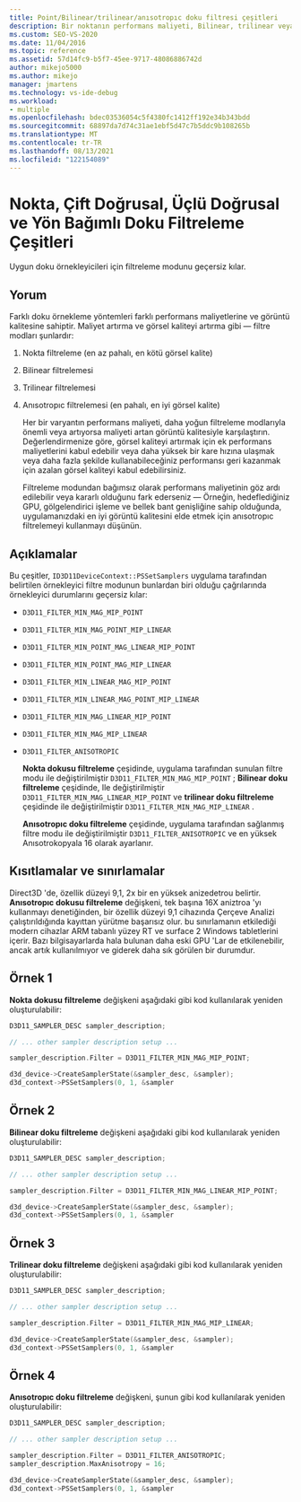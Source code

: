 ```yaml
---
title: Point/Bilinear/trilinear/anısotropıc doku filtresi çeşitleri
description: Bir noktanın performans maliyeti, Bilinear, trilinear veya anısotropıc doku filtreleme varyantı önemli ise, kullanım süresinin maliyete değer olup olmadığını göz önünde bulundurun.
ms.custom: SEO-VS-2020
ms.date: 11/04/2016
ms.topic: reference
ms.assetid: 57d14fc9-b5f7-45ee-9717-48086886742d
author: mikejo5000
ms.author: mikejo
manager: jmartens
ms.technology: vs-ide-debug
ms.workload:
- multiple
ms.openlocfilehash: bdec03536054c5f4380fc1412ff192e34b343bdd
ms.sourcegitcommit: 68897da7d74c31ae1ebf5d47c7b5ddc9b108265b
ms.translationtype: MT
ms.contentlocale: tr-TR
ms.lasthandoff: 08/13/2021
ms.locfileid: "122154089"
---
```

# <a name="point-bilinear-trilinear-and-anisotropic-texture-filtering-variants"></a>Nokta, Çift Doğrusal, Üçlü Doğrusal ve Yön Bağımlı Doku Filtreleme Çeşitleri
Uygun doku örnekleyicileri için filtreleme modunu geçersiz kılar.

## <a name="interpretation"></a>Yorum
 Farklı doku örnekleme yöntemleri farklı performans maliyetlerine ve görüntü kalitesine sahiptir. Maliyet artırma ve görsel kaliteyi artırma gibi — filtre modları şunlardır:

1. Nokta filtreleme (en az pahalı, en kötü görsel kalite)

2. Bilinear filtrelemesi

3. Trilinear filtrelemesi

4. Anısotropıc filtrelemesi (en pahalı, en iyi görsel kalite)

   Her bir varyantın performans maliyeti, daha yoğun filtreleme modlarıyla önemli veya artıyorsa maliyeti artan görüntü kalitesiyle karşılaştırın. Değerlendirmenize göre, görsel kaliteyi artırmak için ek performans maliyetlerini kabul edebilir veya daha yüksek bir kare hızına ulaşmak veya daha fazla şekilde kullanabileceğiniz performansı geri kazanmak için azalan görsel kaliteyi kabul edebilirsiniz.

   Filtreleme modundan bağımsız olarak performans maliyetinin göz ardı edilebilir veya kararlı olduğunu fark ederseniz — Örneğin, hedeflediğiniz GPU, gölgelendirici işleme ve bellek bant genişliğine sahip olduğunda, uygulamanızdaki en iyi görüntü kalitesini elde etmek için anısotropıc filtrelemeyi kullanmayı düşünün.

## <a name="remarks"></a>Açıklamalar
 Bu çeşitler, `ID3D11DeviceContext::PSSetSamplers` uygulama tarafından belirtilen örnekleyici filtre modunun bunlardan biri olduğu çağrılarında örnekleyici durumlarını geçersiz kılar:

- `D3D11_FILTER_MIN_MAG_MIP_POINT`

- `D3D11_FILTER_MIN_MAG_POINT_MIP_LINEAR`

- `D3D11_FILTER_MIN_POINT_MAG_LINEAR_MIP_POINT`

- `D3D11_FILTER_MIN_POINT_MAG_MIP_LINEAR`

- `D3D11_FILTER_MIN_LINEAR_MAG_MIP_POINT`

- `D3D11_FILTER_MIN_LINEAR_MAG_POINT_MIP_LINEAR`

- `D3D11_FILTER_MIN_MAG_LINEAR_MIP_POINT`

- `D3D11_FILTER_MIN_MAG_MIP_LINEAR`

- `D3D11_FILTER_ANISOTROPIC`

  **Nokta dokusu filtreleme** çeşidinde, uygulama tarafından sunulan filtre modu ile değiştirilmiştir `D3D11_FILTER_MIN_MAG_MIP_POINT` ; **Bilinear doku filtreleme** çeşidinde, Ile değiştirilmiştir `D3D11_FILTER_MIN_MAG_LINEAR_MIP_POINT` ve **trilinear doku filtreleme** çeşidinde ile değiştirilmiştir `D3D11_FILTER_MIN_MAG_MIP_LINEAR` .

  **Anısotropıc doku filtreleme** çeşidinde, uygulama tarafından sağlanmış filtre modu ile değiştirilmiştir `D3D11_FILTER_ANISOTROPIC` ve en yüksek Anısotrokopyala 16 olarak ayarlanır.

## <a name="restrictions-and-limitations"></a>Kısıtlamalar ve sınırlamalar
 Direct3D 'de, özellik düzeyi 9,1, 2x bir en yüksek anizedetrou belirtir. **Anısotropıc dokusu filtreleme** değişkeni, tek başına 16X aniztroa 'yı kullanmayı denetiğinden, bir özellik düzeyi 9,1 cihazında Çerçeve Analizi çalıştırıldığında kayıttan yürütme başarısız olur. bu sınırlamanın etkilediği modern cihazlar ARM tabanlı yüzey RT ve surface 2 Windows tabletlerini içerir. Bazı bilgisayarlarda hala bulunan daha eski GPU 'Lar de etkilenebilir, ancak artık kullanılmıyor ve giderek daha sık görülen bir durumdur.

## <a name="example-1"></a>Örnek 1
 **Nokta dokusu filtreleme** değişkeni aşağıdaki gibi kod kullanılarak yeniden oluşturulabilir:

```cpp
D3D11_SAMPLER_DESC sampler_description;

// ... other sampler description setup ...

sampler_description.Filter = D3D11_FILTER_MIN_MAG_MIP_POINT;

d3d_device->CreateSamplerState(&sampler_desc, &sampler);
d3d_context->PSSetSamplers(0, 1, &sampler
```

## <a name="example-2"></a>Örnek 2
 **Bilinear doku filtreleme** değişkeni aşağıdaki gibi kod kullanılarak yeniden oluşturulabilir:

```cpp
D3D11_SAMPLER_DESC sampler_description;

// ... other sampler description setup ...

sampler_description.Filter = D3D11_FILTER_MIN_MAG_LINEAR_MIP_POINT;

d3d_device->CreateSamplerState(&sampler_desc, &sampler);
d3d_context->PSSetSamplers(0, 1, &sampler
```

## <a name="example-3"></a>Örnek 3
 **Trilinear doku filtreleme** değişkeni aşağıdaki gibi kod kullanılarak yeniden oluşturulabilir:

```cpp
D3D11_SAMPLER_DESC sampler_description;

// ... other sampler description setup ...

sampler_description.Filter = D3D11_FILTER_MIN_MAG_MIP_LINEAR;

d3d_device->CreateSamplerState(&sampler_desc, &sampler);
d3d_context->PSSetSamplers(0, 1, &sampler
```

## <a name="example-4"></a>Örnek 4
 **Anısotropıc doku filtreleme** değişkeni, şunun gibi kod kullanılarak yeniden oluşturulabilir:

```cpp
D3D11_SAMPLER_DESC sampler_description;

// ... other sampler description setup ...

sampler_description.Filter = D3D11_FILTER_ANISOTROPIC;
sampler_description.MaxAnisotropy = 16;

d3d_device->CreateSamplerState(&sampler_desc, &sampler);
d3d_context->PSSetSamplers(0, 1, &sampler
```
